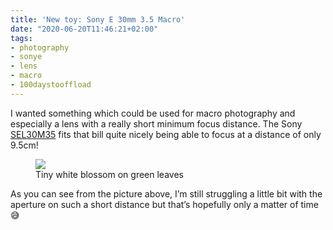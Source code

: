```yaml
---
title: 'New toy: Sony E 30mm 3.5 Macro'
date: "2020-06-20T11:46:21+02:00"
tags:
- photography
- sonye
- lens
- macro
- 100daystooffload
---
```


I wanted something which could be used for macro photography and especially a lens with a really short minimum focus distance. The Sony [SEL30M35](https://www.sony.com/electronics/camera-lenses/sel30m35) fits that bill quite nicely being able to focus at a distance of only 9.5cm!

<figure><img src="https://files.zerokspot.com/photos/2020/macro-fun-tiny-blossom.large.jpg"><figcaption>Tiny white blossom on green leaves</figcaption></figure>

As you can see from the picture above, I’m still struggling a little bit with the aperture on such a short distance but that’s hopefully only a matter of time 😅
